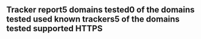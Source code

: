## Tracker report5 domains tested0 of the domains tested used known trackers5 of the domains tested supported HTTPS